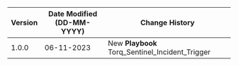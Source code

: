 | **Version** | **Date Modified (DD-MM-YYYY)** | **Change History**                                                 |
|-------------|--------------------------------|--------------------------------------------------------------------|
| 1.0.0       | 06-11-2023                     | New **Playbook** Torq_Sentinel_Incident_Trigger            		|  
                                                                                                                 
